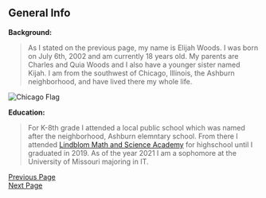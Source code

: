 ## General Info

**Background:**
>As I stated on the previous page, my name is Elijah Woods. I was born on July 6th, 2002 and am currently 18 years old. My parents are Charles and Quia Woods and I also have a younger sister named Kijah. I am from the southwest of Chicago, Illinois, the Ashburn neighborhood, and have lived there my whole life. 
>

![Chicago Flag](https://encrypted-tbn0.gstatic.com/images?q=tbn:ANd9GcTnNgQx2rIwZ-8VTvWcBbBrjbzzpb6whg80dw&usqp=CAU)

**Education:**
>For K-8th grade I attended a local public school which was named after the neighborhood, Ashburn elemntary school. From there I attended [Lindblom Math and Science Academy](lindblomeagles.org) for highschool until I graduated in 2019. As of the year 2021 I am a sophomore at the University of Missouri majoring in IT.


[Previous Page](README.md)  
[Next Page](Page2.md)  
